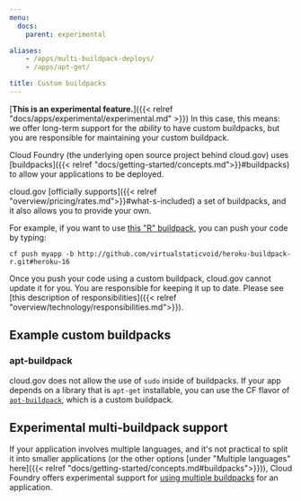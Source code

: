 ```yaml
---
menu:
  docs:
    parent: experimental

aliases:
    - /apps/multi-buildpack-deploys/
    - /apps/apt-get/

title: Custom buildpacks
---
```


[**This is an experimental feature.**]({{< relref "docs/apps/experimental/experimental.md" >}}) In this case, this means: we offer long-term support for the *ability* to have custom buildpacks, but you are responsible for maintaining your custom buildpack.

Cloud Foundry (the underlying open source project behind cloud.gov) uses [buildpacks]({{< relref "docs/getting-started/concepts.md">}}#buildpacks) to allow your applications to be deployed.

cloud.gov [officially supports]({{< relref "overview/pricing/rates.md">}}#what-s-included) a set of buildpacks, and it also allows you to provide your own.

For example, if you want to use [this "R" buildpack](https://github.com/virtualstaticvoid/heroku-buildpack-r/tree/heroku-16), you can push your code by typing:

`cf push myapp -b http://github.com/virtualstaticvoid/heroku-buildpack-r.git#heroku-16`

Once you push your code using a custom buildpack, cloud.gov cannot update it for you. You are responsible for keeping it up to date. Please see [this description of responsibilities]({{< relref "overview/technology/responsibilities.md">}}).

## Example custom buildpacks

### apt-buildpack

cloud.gov does not allow the use of `sudo` inside of buildpacks. If your app depends on a library that is `apt-get` installable, you can use the CF flavor of [`apt-buildpack`](https://github.com/cloudfoundry/apt-buildpack), which is a custom buildpack.

## Experimental multi-buildpack support

If your application involves multiple languages, and it's not practical to split it into smaller applications (or the other options [under "Multiple languages" here]({{< relref "docs/getting-started/concepts.md#buildpacks">}})), Cloud Foundry offers experimental support for [using multiple buildpacks](https://docs.cloudfoundry.org/buildpacks/use-multiple-buildpacks.html) for an application.
